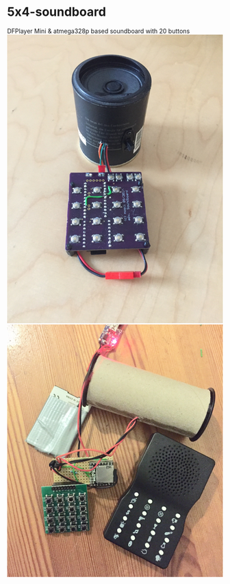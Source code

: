 # 5x4-soundboard
DFPlayer Mini &amp; atmega328p based soundboard with 20 buttons
![SMT Prototype][smt_pt]
![Prototype][spt2]

[spt2]: https://github.com/icsom/5x4-soundboard/blob/master/pictures/simple_prototype2.jpg "4x4 Sounboard (16Mhz arduino pro mini & DFPlayer Mini)"
[smt_pt]: https://github.com/icsom/5x4-soundboard/blob/master/pictures/smt_prototype.jpg "5x4 Sounboard (16Mhz arduino Pro mini / SMT-Package)"
[poc]: https://github.com/icsom/5x4-soundboard/blob/master/pictures/proof_of_concept.jpg "5x4 Sounboard (16Mhz arduino UNO / 4x4 keypad)"

